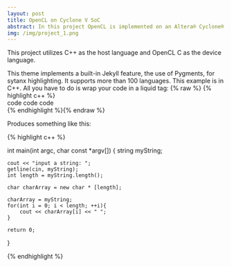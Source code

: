 ```yaml
---
layout: post
title: OpenCL on Cyclone V SoC
abstract: In this project OpenCL is implemented on an Altera® Cyclone® V System-on-Chip (SoC) development kit, where an ARM® Cortex®-A9 will serve as the host and a field-programmable gate array (FPGA) will serve as the device.
img: /img/project_1.png
---
```


This project utilizes C++ as the host language and OpenCL C as the device language. 


This theme implements a built-in Jekyll feature, the use of Pygments, for sytanx highlighting. It supports more than 100 languages. This example is in C++. All you have to do is wrap your code in a liquid tag: 
{% raw  %}
{% highlight c++ %}  <br/> code code code <br/> {% endhighlight %}{% endraw %}

Produces something like this: 

{% highlight c++ %}

int main(int argc, char const *argv[])
{
	string myString;

	cout << "input a string: ";
	getline(cin, myString);
	int length = myString.length();
	
	char charArray = new char * [length];

	charArray = myString;
	for(int i = 0; i < length; ++i){
		cout << charArray[i] << " ";
	}
	
	return 0;
}

{% endhighlight %}